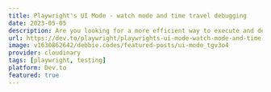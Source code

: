 ```yaml
---
title: Playwright's UI Mode - watch mode and time travel debugging
date: 2023-05-05
description: Are you looking for a more efficient way to execute and debug your end to end tests? Look no further than Playwright's UI Mode. In this guide, we'll explore the features of Playwright's UI Mode and show you how to take advantage of them for your test automation needs.
url: https://dev.to/playwright/playwrights-ui-mode-watch-mode-and-time-travel-debugging-10g5
image: v1630862642/debbie.codes/featured-posts/ui-mode_tgv3o4
provider: cloudinary
tags: [playwright, testing]
platform: Dev.to
featured: true
---
```

